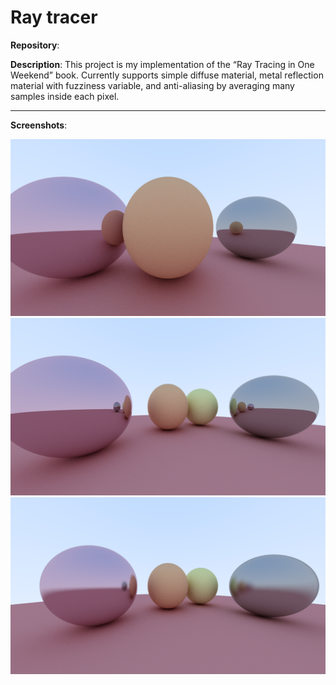# Ray tracer

**Repository**:  
<a href="https://github.com/tiredbunny/RayTracing"><i class="fa fa-github" style="font-size:24px"></i></a>


**Description**:
This project is my implementation of the “Ray Tracing in One Weekend” book. Currently supports simple diffuse material, metal reflection material with fuzziness variable, and anti-aliasing by averaging many samples inside each pixel.

---
**Screenshots**:

![](../images/rt1.png)
![](../images/rt2.png)
![](../images/rt3.png)
